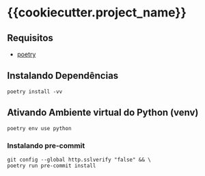 # {{cookiecutter.project_name}}

## Requisitos

- [poetry](https://pypi.org/project/poetry/1.2.0a2/)

## Instalando Dependências

```shell
poetry install -vv
```

## Ativando Ambiente virtual do Python (venv)

```shell
poetry env use python
```

### Instalando pre-commit

```shell
git config --global http.sslverify "false" && \
poetry run pre-commit install
```
